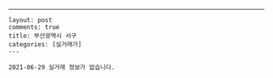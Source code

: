 ---
    layout: post
    comments: true
    title: 부산광역시 서구
    categories: [실거래가]
    ---

    2021-06-29 실거래 정보가 없습니다.

    